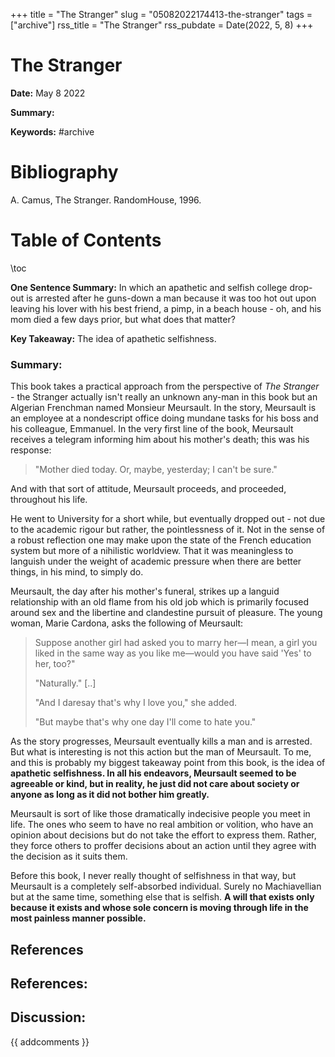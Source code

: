 +++
title = "The Stranger"
slug = "05082022174413-the-stranger"
tags = ["archive"]
rss_title = "The Stranger"
rss_pubdate = Date(2022, 5, 8)
+++



The Stranger
=========

**Date:** May 8 2022

**Summary:** 

**Keywords:** #archive

Bibliography
==========

A. Camus, The Stranger. RandomHouse, 1996.

Table of Contents
=========

\toc

**One Sentence Summary:** In which an apathetic and selfish college drop-out is arrested after he guns-down a man because it was too hot out upon leaving his lover with his best friend, a pimp, in a beach house - oh, and his mom died a few days prior, but what does that matter?

**Key Takeaway:** The idea of apathetic selfishness. 

### Summary:

This book takes a practical approach from the perspective of *The Stranger* - the Stranger actually isn't really an unknown any-man in this book but an Algerian Frenchman named Monsieur Meursault. In the story, Meursault is an employee at a nondescript office doing mundane tasks for his boss and his colleague, Emmanuel. In the very first line of the book, Meursault receives a telegram informing him about his mother's death; this was his response:

> "Mother died today. Or, maybe, yesterday; I can't be sure."


And with that sort of attitude, Meursault proceeds, and proceeded, throughout his life. 

He went to University for a short while, but eventually dropped out - not due to the academic rigour but rather, the pointlessness of it. Not in the sense of a robust reflection one may make upon the state of the French education system but more of a nihilistic worldview. That it was meaningless to languish under the weight of academic pressure when there are better things, in his mind, to simply do. 

Meursault, the day after his mother's funeral, strikes up a languid relationship with an old flame from his old job which is primarily focused around sex and the libertine and clandestine pursuit of pleasure. The young woman, Marie Cardona, asks the following of Meursault:

> Suppose another girl had asked you to marry her—I mean, a girl you liked in the same way as you like me—would you have said 'Yes' to her, too?" 
>
> "Naturally." [..]
>
> "And I daresay that's why I love you," she added.
>
> "But maybe that's why one day I'll come to hate you."


As the story progresses, Meursault eventually kills a man and is arrested. But what is interesting is not this action but the man of Meursault. To me, and this is probably my biggest takeaway point from this book, is the idea of **apathetic selfishness. In all his endeavors, Meursault seemed to be agreeable or kind, but in reality, he just did not care about society or anyone as long as it did not bother him greatly.**

Meursault is sort of like those dramatically indecisive people you meet in life. The ones who seem to have no real ambition or volition, who have an opinion about decisions but do not take the effort to express them. Rather, they force others to proffer decisions about an action until they agree with the decision as it suits them.

Before this book, I never really thought of selfishness in that way, but Meursault is a completely self-absorbed individual. Surely no Machiavellian but at the same time, something else that is selfish. **A will that exists only because it exists and whose sole concern is moving through life in the most painless manner possible.**

## References

## References:
## Discussion: 

{{ addcomments }}
